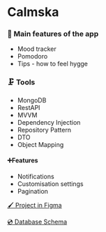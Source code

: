 ﻿# Calmska

### 📙 Main features of the app
- Mood tracker
- Pomodoro
- Tips - how to feel hygge


### 🗜️ Tools
- MongoDB
- RestAPI
- MVVM
- Dependency Injection
- Repository Pattern
- DTO
- Object Mapping

#### ➕Features

- Notifications
- Customisation settings
- Pagination

[🖌 Project in Figma](https://www.figma.com/design/mdhVEHFrAAc71qLnXgYBFo/Calmska?node-id=0-1&t=RiXjXKAvAoGOzCzG-1)

[💿 Database Schema](https://www.figma.com/design/KHtrSLFCdqJfANaMcqE7qa/Relational-Database-Diagram---Component-Kit-(Community)?node-id=3-728&t=izB1EdeXBzwRAZs7-1)